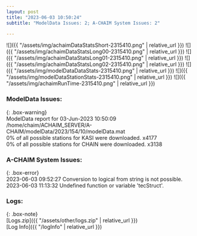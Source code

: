 ```yaml
---
layout: post
title: "2023-06-03 10:50:24"
subtitle: "ModelData Issues: 2; A-CHAIM System Issues: 2"

---
```


![]({{ "/assets/img/achaimDataStatsShort-2315410.png" | relative_url }})
![]({{ "/assets/img/achaimDataStatsLong00-2315410.png" | relative_url }})
![]({{ "/assets/img/achaimDataStatsLong01-2315410.png" | relative_url }})
![]({{ "/assets/img/achaimDataStatsLong02-2315410.png" | relative_url }})
![]({{ "/assets/img/modelDataDataStats-2315410.png" | relative_url }})
![]({{ "/assets/img/modelDataStationStats-2315410.png" | relative_url }})
![]({{ "/assets/img/achaimRunTime-2315410.png" | relative_url }})


### ModelData Issues:  
  
{: .box-warning}  
 ModelData report for 03-Jun-2023 10:50:09   
 /home/chaim/ACHAIM_SERVER/A-CHAIM/modelData/2023/154/10/modelData.mat   
 0% of all possible stations for KASI were downloaded. x4177   
 0% of all possible stations for CHAIN were downloaded. x3138   
  
### A-CHAIM System Issues:  
  
{: .box-error}  
2023-06-03 09:52:27 Conversion to logical from string is not possible.  
2023-06-03 11:13:32 Undefined function or variable 'tecStruct'.  

### Logs:  
  
{: .box-note}  
[Logs.zip]({{ "/assets/other/logs.zip" | relative_url }})  
[Log Info]({{ "/logInfo" | relative_url }})  
